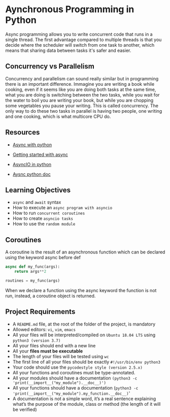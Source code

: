 # Aynchronous Programming in Python


Async programming allows you to write concurrent code that runs in a single thread. The first advantage compared to multiple threads is that you decide where the scheduler will switch from one task to another, which means that sharing data between tasks it's safer and easier.

## Concurrency vs Parallelism

Concurrency and parallelism can sound really similar but in programming there is an important difference. Immagine you are writing a book while cooking, even if it seems like you are doing both tasks at the same time, what you are doing is switching between the two tasks, while you wait for the water to boil you are writing your book, but while you are chopping some vegetables you pause your writing. This is called concurrency. The only way to do these two tasks in parallel is having two people, one writing and one cooking, which is what multicore CPU do.

## Resources

- [Async with python](https://dev.to/welldone2094/async-programming-in-python-with-asyncio-12dl)

- [Getting started with async](https://realpython.com/python-async-features/)

- [AsyncIO in python](https://realpython.com/async-io-python/)

- [Aysnc python doc](https://docs.python.org/3/library/asyncio.html)

## Learning Objectives

- `async` and `await` syntax
- How to execute an `async program with asyncio`
- How to run `concurrent coroutines`
- How to create `asyncio tasks`
- How to use the `random module`

## Coroutines

A coroutine is the result of an asynchronous function which can be declared using the keyword async before def

```python
async def my_func(args):
    return args**2

routines = my_func(args)
```
When we declare a function using the async keyword the function is not run, instead, a coroutine object is returned.

## Project Requirements

- A `README.md` file, at the root of the folder of the project, is mandatory
- Allowed editors: `vi`, `vim`, `emacs`
- All your files will be interpreted/compiled on `Ubuntu 18.04 LTS` using `python3 (version 3.7)`
- All your files should end with a new line
- All your __files must be executable__
- The length of your files will be tested using `wc`
- The first line of all your files should be exactly `#!/usr/bin/env python3`
- Your code should use the `pycodestyle style (version 2.5.x)`
- All your functions and coroutines must be type-annotated.
- All your modules should have a documentation `(python3 -c 'print(__import__("my_module").__doc__)')`
- All your functions should have a documentation (`python3 -c 'print(__import__("my_module").my_function.__doc__)`'
- A documentation is not a simple word, it’s a real sentence explaining what’s the purpose of the module, class or method (the length of it will be verified)

